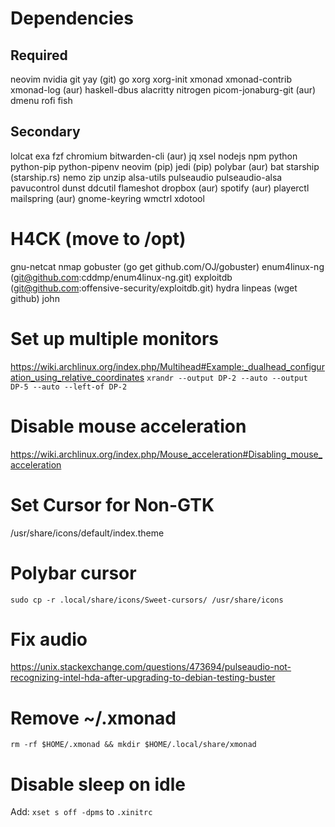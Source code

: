 # Dependencies
## Required
neovim
nvidia
git
yay (git)
go
xorg
xorg-init
xmonad
xmonad-contrib
xmonad-log (aur)
haskell-dbus
alacritty
nitrogen
picom-jonaburg-git (aur)
dmenu
rofi
fish

## Secondary
lolcat
exa
fzf
chromium
bitwarden-cli (aur)
jq
xsel
nodejs
npm
python
python-pip
python-pipenv
neovim (pip)
jedi (pip)
polybar (aur)
bat
starship (starship.rs)
nemo
zip
unzip
alsa-utils
pulseaudio
pulseaudio-alsa
pavucontrol
dunst
ddcutil
flameshot
dropbox (aur)
spotify (aur)
playerctl
mailspring (aur)
gnome-keyring
wmctrl
xdotool

# H4CK (move to /opt)
gnu-netcat
nmap
gobuster (go get github.com/OJ/gobuster)
enum4linux-ng (git@github.com:cddmp/enum4linux-ng.git)
exploitdb (git@github.com:offensive-security/exploitdb.git)
hydra
linpeas (wget github)
john


# Set up multiple monitors
https://wiki.archlinux.org/index.php/Multihead#Example:_dualhead_configuration_using_relative_coordinates
`xrandr --output DP-2 --auto --output DP-5 --auto --left-of DP-2`

# Disable mouse acceleration
https://wiki.archlinux.org/index.php/Mouse_acceleration#Disabling_mouse_acceleration

# Set Cursor for Non-GTK
/usr/share/icons/default/index.theme

# Polybar cursor
`sudo cp -r .local/share/icons/Sweet-cursors/ /usr/share/icons`

# Fix audio
https://unix.stackexchange.com/questions/473694/pulseaudio-not-recognizing-intel-hda-after-upgrading-to-debian-testing-buster

# Remove ~/.xmonad

`rm -rf $HOME/.xmonad && mkdir $HOME/.local/share/xmonad`

# Disable sleep on idle
Add: `xset s off -dpms` to `.xinitrc`
